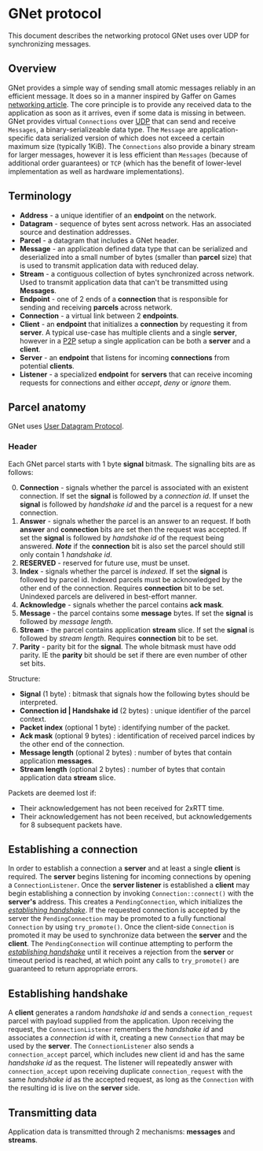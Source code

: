 # GNet protocol

This document describes the networking protocol GNet uses over UDP for synchronizing messages.

## Overview

GNet provides a simple way of sending small atomic messages reliably in an efficient message. It
does so in a manner inspired by Gaffer on Games
[networking article](https://www.gafferongames.com/tags/networking/). The core principle is to
provide any received data to the application as soon as it arrives, even if some data is missing
in between. GNet provides virtual `Connections` over
[UDP](https://en.wikipedia.org/wiki/User_Datagram_Protocol) that can send and receive `Messages`,
a binary-serializeable data type. The `Message` are application-specific data serialized version
of which does not exceed a certain maximum size (typically 1KiB). The `Connections` also provide a
binary stream for larger messages, however it is less efficient than `Messages` (because of
additional order guarantees) or `TCP` (which has the benefit of lower-level implementation as well
as hardware implementations).

## Terminology

- **Address** - a unique identifier of an **endpoint** on the network.
- **Datagram** - sequence of bytes sent across network. Has an associated source and destination
addresses.
- **Parcel** - a datagram that includes a GNet header.
- **Message** - an application defined data type that can be serialized and deserialized into a
small number of bytes (smaller than **parcel** size) that is used to transmit application data with
reduced delay.
- **Stream** - a contiguous collection of bytes synchronized across network. Used to transmit
application data that can't be transmitted using **Messages**.
- **Endpoint** - one of 2 ends of a **connection** that is responsible for sending and receiving
**parcels** across network.
- **Connection** - a virtual link between 2 **endpoints**.
- **Client** - an **endpoint** that initializes a **connection** by requesting it from **server**.
A typical use-case has multiple clients and a single **server**, however in a
[P2P](https://en.wikipedia.org/wiki/Peer-to-peer) setup a single application can be both a
**server** and a **client**.
- **Server** - an **endpoint** that listens for incoming **connections** from potential **clients**.
- **Listener** - a specialized **endpoint** for **servers** that can receive incoming requests for
connections and either *accept*, *deny* or *ignore* them.

## Parcel anatomy

GNet uses [User Datagram Protocol](https://en.wikipedia.org/wiki/User_Datagram_Protocol).

### Header

Each GNet parcel starts with 1 byte **signal** bitmask. The signalling bits are as follows:

0. **Connection** - signals whether the parcel is associated with an existent connection. If set
the **signal** is followed by a *connection id*. If unset the **signal** is followed by
*handshake id* and the parcel is a request for a new connection.
1. **Answer** - signals whether the parcel is an answer to an request. If both **answer** and
**connection** bits are set then the request was accepted. If set the **signal** is followed by
*handshake id* of the request being answered. ***Note*** if the **connection** bit is also set the
parcel should still only contain 1 *handshake id*.
2. **RESERVED** - reserved for future use, must be unset.
3. **Index** - signals whether the parcel is *indexed*. If set the **signal** is followed by parcel
id. Indexed parcels must be acknowledged by the other end of the connection. Requires
**connection** bit to be set. Unindexed parcels are delivered in best-effort manner.
4. **Acknowledge** - signals whether the parcel contains **ack mask**.
5. **Message** - the parcel contains some **message** bytes. If set the **signal** is followed by
*message length*.
6. **Stream** - the parcel contains application **stream** slice. If set the **signal** is followed
by *stream length*. Requires **connection** bit to be set.
7. **Parity** - parity bit for the **signal**. The whole bitmask must have odd parity. IE the
**parity** bit should be set if there are even number of other set bits.

Structure:

- **Signal** (1 byte) : bitmask that signals how the following bytes should be interpreted.
- **Connection id | Handshake id** (2 bytes) : unique identifier of the parcel context.
- **Packet index** (optional 1 byte) : identifying number of the packet.
- **Ack mask** (optional 9 bytes) : identification of received parcel indices by the other end of the
connection.
- **Message length** (optional 2 bytes) : number of bytes that contain application **messages**.
- **Stream length** (optional 2 bytes) : number of bytes that contain application data **stream** slice.

Packets are deemed lost if:

- Their acknowledgement has not been received for 2xRTT time.
- Their acknowledgement has not been received, but acknowledgements for 8 subsequent packets have.

## Establishing a connection

In order to establish a connection a **server** and at least a single **client** is required. The
**server** begins listening for incoming connections by opening a `ConnectionListener`. Once the
**server listener** is established a **client** may begin establishing a connection by invoking
`Connection::connect()` with the **server's** address. This creates a `PendingConnection`, which
initializes the [*establishing handshake*](#establishing-handshake). If the requested connection
is accepted by the server the `PendingConnection` may be promoted to a fully functional
`Connection` by using `try_promote()`. Once the client-side `Connection` is promoted it may be
used to synchronize data between the **server** and the **client**. The `PendingConnection` will
continue attempting to perform the [*establishing handshake*](#establishing-handshake) until it
receives a rejection from the **server** or timeout period is reached, at which point any calls
to `try_promote()` are guaranteed to return appropriate errors.

## Establishing handshake

A **client** generates a random *handshake id* and sends a `connection_request` parcel with
payload supplied from the application. Upon receiving the request, the `ConnectionListener`
remembers the *handshake id* and associates a *connection id* with it, creating a new
`Connection` that may be used by the **server**. The `ConnectionListener` also sends a
`connection_accept` parcel, which includes new client id and has the same *handshake id* as the
request. The listener will repeatedly answer with `connection_accept` upon receiving duplicate
`connection_request` with the same *handshake id* as the accepted request, as long as the
`Connection` with the resulting id is live on the **server** side.

## Transmitting data

Application data is transmitted through 2 mechanisms: **messages** and **streams**.
<!-- TODO: explain the difference and their benefits -->
